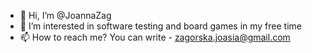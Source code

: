- 👋 Hi, I’m @JoannaZag
- 👀 I’m interested in software testing and board games in my free time
- 📫 How to reach me? You can write - zagorska.joasia@gmail.com

<!---
JoannaZag/JoannaZag is a ✨ special ✨ repository because its `README.md` (this file) appears on your GitHub profile.
You can click the Preview link to take a look at your changes.
--->
